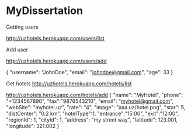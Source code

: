 # MyDissertation

Getting users

http://uzhotels.herokuapp.com/users/list

Add user

http://uzhotels.herokuapp.com/users/add

{
  "username": "JohnDoe",
  "email": "johndoe@gmail.com",
  "age": 33
}

Get hotels
http://uzhotels.herokuapp.com/hotels/list


http://uzhotels.herokuapp.com/hotels/add
{
	"name": "MyHotel",
	"phone": "+1234567890",
	"fax":"9876543210",
	"email": "myhotel@gmail.com",
	"webSite": "myhotel.uz",
	"rate": "4",
	"image": "aaa.uz/hotel.png",
	"star": 5,
	"distCenter": "0.2 km",
  	"hotelType":1,
  	"entrance":"15:00",
  	"exit":"12:00",
	"regionId": 1,
	"cityId": 1,
	"address": "my street way",
	"latitude": 123.001,
	"longitude": 321.002
}
